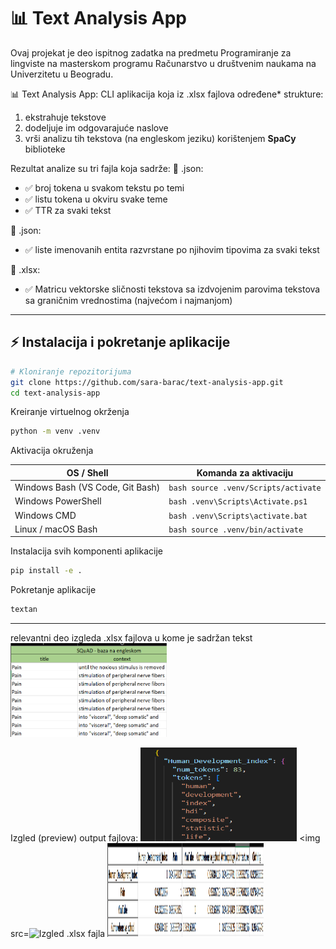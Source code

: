 # 📊 Text Analysis App

Ovaj projekat je deo ispitnog zadatka na predmetu Programiranje za lingviste na masterskom programu 
Računarstvo u društvenim naukama na Univerzitetu u Beogradu. 

📊 Text Analysis App: CLI aplikacija koja iz .xlsx fajlova određene* strukture: 
1) ekstrahuje tekstove 
2) dodeljuje im odgovarajuće naslove
3) vrši analizu tih tekstova (na engleskom jeziku) korištenjem **SpaCy** biblioteke 

Rezultat analize su tri fajla koja sadrže: 
📌 .json: 
- ✅ broj tokena u svakom tekstu po temi
- ✅ listu tokena u okviru svake teme
- ✅ TTR za svaki tekst

📌 .json:
- ✅  liste imenovanih entita razvrstane po njihovim tipovima za svaki tekst

📌 .xlsx:
- ✅ Matricu vektorske sličnosti tekstova sa izdvojenim parovima tekstova sa graničnim vrednostima (najvećom i najmanjom) 

---

## ⚡ Instalacija i pokretanje aplikacije

```bash
# Kloniranje repozitorijuma  
git clone https://github.com/sara-barac/text-analysis-app.git
cd text-analysis-app
``` 
Kreiranje virtuelnog okrženja
```bash
python -m venv .venv
```

Aktivacija okruženja

| OS / Shell                       | Komanda za aktivaciju                |
|----------------------------------|---------------------------------------|
| Windows Bash (VS Code, Git Bash) | ```bash source .venv/Scripts/activate``` |
| Windows PowerShell               | ```bash .venv\Scripts\Activate.ps1```    |
| Windows CMD                      | ```bash .venv\Scripts\activate.bat```    |
| Linux / macOS Bash               | ```bash source .venv/bin/activate```     |



Instalacija svih komponenti aplikacije
```bash
pip install -e .
```

Pokretanje aplikacije 
```bash
textan 
```




------------------------------------------------------------------------------

relevantni deo izgleda .xlsx fajlova u kome je sadržan tekst
<img src="images/izgled_xslx_fajla.png" alt="Izgled .xlsx fajla" width="250" height="150"/>

Izgled (preview) output fajlova:
<img src="images/json_basic_analysis.png" alt="Izgled .xlsx fajla" width="250" height="150"/>
<img src=<img src="images/entity_izgled.png" alt="Izgled .xlsx fajla" width="250" height="150"/>
<img src="images/izgled_eksela.png" alt="Izgled .xlsx fajla" width="250" height="150"/>


